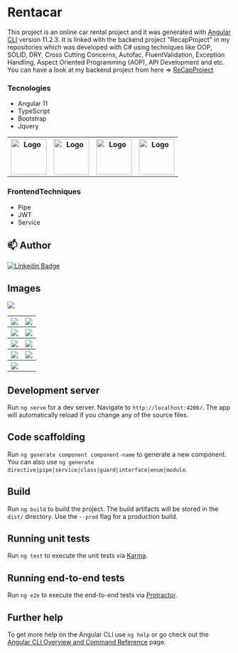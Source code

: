 # Rentacar

This project is an online car rental project and it was generated with [Angular CLI](https://github.com/angular/angular-cli) version 11.2.3.
It is linked with the backend project "RecapProject" in my repositories which was developed with C# using techniques like OOP, SOLID, DRY, Cross Cutting Concerns, Autofac, FluentValidation, Exception Handling, Aspect Oriented Programming (AOP), API Development and etc. You can have a look at my backend project from here => <a href="https://github.com/fatihsahin3/ReCapProject">ReCapProject </a>

### Tecnologies
- Angular 11
- TypeScript
- Bootstrap
- Jquery

<table>
  <tr>
    <th>
      <img src="https://github.com/fatihsahin3/RentACarFrontEnd/blob/master/images/angular.JPG" alt="Logo" width="80" height="80">
    </th>
    <th>
      <img src="https://github.com/fatihsahin3/RentACarFrontEnd/blob/master/images/typescript.JPG" alt="Logo" width="80" height="80">
    </th>
    <th>
      <img src="https://github.com/fatihsahin3/RentACarFrontEnd/blob/master/images/bootstrap.JPG" alt="Logo" width="80" height="80">
    </th>
    <th>
      <img src="https://github.com/fatihsahin3/RentACarFrontEnd/blob/master/images/jquery.JPG" alt="Logo" width="80" height="80">
    </th>
  </tr>
</table>
   
### FrontendTechniques
- Pipe
- JWT
- Service

## 📫 Author

[![Linkedin Badge](https://img.shields.io/badge/fatihsahin-follow%20on%20linkedin-blue?style=for-the-badge&logo=linkedin)](https://www.linkedin.com/in/fatihsahin3/)

## Images

<img src="https://github.com/fatihsahin3/RentACarFrontEnd/blob/master/images/RentACar.gif">

<table>
  <tr>
    <th><img src="https://github.com/fatihsahin3/RentACarFrontEnd/blob/master/images/RentACar1.JPG"></th>
    <th><img src="https://github.com/fatihsahin3/RentACarFrontEnd/blob/master/images/RentACar2.JPG"></th>
  </tr>
  <tr>
    <th><img src="https://github.com/fatihsahin3/RentACarFrontEnd/blob/master/images/RentACar3.JPG"></th>
    <th><img src="https://github.com/fatihsahin3/RentACarFrontEnd/blob/master/images/RentACar4.JPG"></th>
  </tr>
  <tr>
    <th><img src="https://github.com/fatihsahin3/RentACarFrontEnd/blob/master/images/RentACar5.JPG"></th>
    <th><img src="https://github.com/fatihsahin3/RentACarFrontEnd/blob/master/images/RentACar6.JPG"></th>
  </tr>
  <tr>
    <th><img src="https://github.com/fatihsahin3/RentACarFrontEnd/blob/master/images/RentACar7.JPG"></th>
    <th><img src="https://github.com/fatihsahin3/RentACarFrontEnd/blob/master/images/RentACar8.JPG"></th>
  </tr>
  <tr>
    <th><img src="https://github.com/fatihsahin3/RentACarFrontEnd/blob/master/images/RentACar9.JPG"></th>
    <th></th>
  </tr>
</table>

## Development server

Run `ng serve` for a dev server. Navigate to `http://localhost:4200/`. The app will automatically reload if you change any of the source files.

## Code scaffolding

Run `ng generate component component-name` to generate a new component. You can also use `ng generate directive|pipe|service|class|guard|interface|enum|module`.

## Build

Run `ng build` to build the project. The build artifacts will be stored in the `dist/` directory. Use the `--prod` flag for a production build.

## Running unit tests

Run `ng test` to execute the unit tests via [Karma](https://karma-runner.github.io).

## Running end-to-end tests

Run `ng e2e` to execute the end-to-end tests via [Protractor](http://www.protractortest.org/).

## Further help

To get more help on the Angular CLI use `ng help` or go check out the [Angular CLI Overview and Command Reference](https://angular.io/cli) page.
